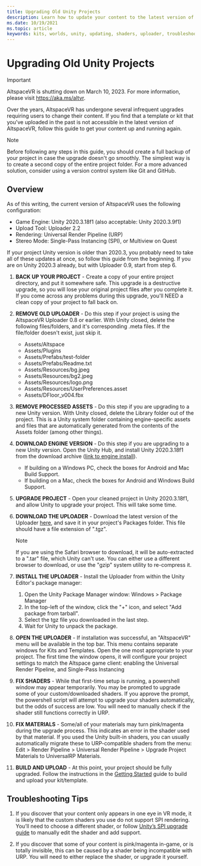 ```yaml
---
title: Upgrading Old Unity Projects
description: Learn how to update your content to the latest version of Unity.
ms.date: 10/19/2021
ms.topic: article
keywords: kits, worlds, unity, updating, shaders, uploader, troubleshooting
---
```


Upgrading Old Unity Projects
=============================

>[!Important]
>AltspaceVR is shutting down on March 10, 2023. For more information, please visit https://aka.ms/altvr.

Over the years, AltspaceVR has undergone several infrequent upgrades requiring users to change their content. If you find
that a template or kit that you've uploaded in the past is not accessible in the latest version of AltspaceVR, follow
this guide to get your content up and running again.

> [!NOTE]
> Before following any steps in this guide, you should create a full backup of your project in case the upgrade doesn't
> go smoothly. The simplest way is to create a second copy of the entire project folder. For a more advanced solution,
> consider using a version control system like Git and GitHub.

Overview
---------

As of this writing, the current version of AltspaceVR uses the following configuration:

* Game Engine: Unity 2020.3.18f1 (also acceptable: Unity 2020.3.9f1)
* Upload Tool: Uploader 2.2
* Rendering: Universal Render Pipeline (URP)
* Stereo Mode: Single-Pass Instancing (SPI), or Multiview on Quest

If your project Unity version is older than 2020.3, you probably need to take all of these updates at once, so follow
this guide from the beginning. If you are on Unity 2020.3 already, but with Uploader 0.9, start from step 6.

1. **BACK UP YOUR PROJECT** - Create a copy of your entire project directory, and put it somewhere safe. This upgrade
    is a destructive upgrade, so you will lose your original project files after you complete it.
    If you come across any problems during this upgrade, you'll NEED a clean copy of your project to fall back on.

2. **REMOVE OLD UPLOADER** - Do this step if your project is using the AltspaceVR Uploader 0.8 or earlier. With Unity closed,
    delete the following files/folders, and it's corresponding .meta files. If the file/folder doesn't exist, just skip
    it.

    * Assets/Altspace
    * Assets/Plugins
    * Assets/Prefabs/test-folder
    * Assets/Prefabs/Readme.txt
    * Assets/Resources/bg.jpeg
    * Assets/Resources/bg2.jpeg
    * Assets/Resources/logo.png
    * Assets/Resources/UserPreferences.asset
    * Assets/DFloor_v004.fbx

3. **REMOVE PROCESSED ASSETS** - Do this step if you are upgrading to a new Unity version. With Unity closed, delete
    the Library folder out of the project. This is a Unity system folder containing engine-specific assets and
    files that are automatically generated from the contents of the Assets folder (among other things).

4. **DOWNLOAD ENGINE VERSION** - Do this step if you are upgrading to a new Unity version. Open the Unity Hub, and
    install Unity 2020.3.18f1 from the download archive ([link to engine install](https://unity3d.com/get-unity/download/archive)).
    * If building on a Windows PC, check the boxes for Android and Mac Build Support.
    * If building on a Mac, check the boxes for Android and Windows Build Support.

5. **UPGRADE PROJECT** - Open your cleaned project in Unity 2020.3.18f1, and allow Unity to upgrade your project.
    This will take some time.

6. **DOWNLOAD THE UPLOADER** - Download the latest version of the Uploader [here](https://aka.ms/AvrUrpUploader),
    and save it in your project's Packages folder. This file should have a file extension of ".tgz".
    > [!NOTE]
    > If you are using the Safari browser to download, it will be auto-extracted to a ".tar" file, which Unity
    > can't use. You can either use a different browser to download, or use the "gzip" system utility to re-compress it.
    
7. **INSTALL THE UPLOADER** - Install the Uploader from within the Unity Editor's package manager:
    1. Open the Unity Package Manager window: Windows > Package Manager
    2. In the top-left of the window, click the "+" icon, and select "Add package from tarball".
    3. Select the tgz file you downloaded in the last step.
    4. Wait for Unity to unpack the package.

8. **OPEN THE UPLOADER** - If installation was successful, an "AltspaceVR" menu will be available in the top bar.
    This menu contains separate windows for Kits and Templates. Open the one most appropriate to your project.
    The first time the window opens, it will configure your project settings to match the Altspace game client:
    enabling the Universal Render Pipeline, and Single-Pass Instancing

9. **FIX SHADERS** - While that first-time setup is running, a powershell window may appear temporarily.
    You may be prompted to upgrade some of your custom/downloaded shaders. If you approve the prompt, the powershell
    script will attempt to upgrade your shaders automatically, but the odds of success are low. You will need to
    manually check if the shader still functions correctly in URP.

10. **FIX MATERIALS** - Some/all of your materials may turn pink/magenta during the upgrade process. This indicates
    an error in the shader used by that material. If you used the Unity built-in shaders, you can usually automatically
    migrate these to URP-compatible shaders from the menu: Edit > Render Pipeline > Universal Render Pipeline >
    Upgrade Project Materials to UniversalRP Materials.

11. **BUILD AND UPLOAD** - At this point, your project should be fully upgraded. Follow the instructions in the
    [Getting Started](world-building-toolkit-getting-started.md) guide to build and upload your kit/template.

Troubleshooting Tips
---------------------

1. If you discover that your content only appears in one eye in VR mode, it is likely that the custom
    shaders you use do not support SPI rendering. You’ll need to choose a different shader, or follow
    [Unity’s SPI upgrade guide](https://docs.unity3d.com/Manual/SinglePassInstancing.html) to manually edit the shader
    and add support.

2. If you discover that some of your content is pink/magenta in-game, or is totally invisible, this can be caused
    by a shader being incompatible with URP. You will need to either replace the shader, or upgrade it yourself.